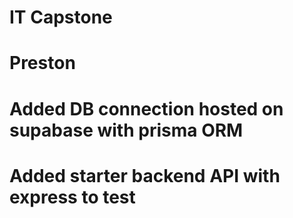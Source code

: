 # IT Capstone

# Preston 
# Added DB connection hosted on supabase with prisma ORM
# Added starter backend API with express to test
